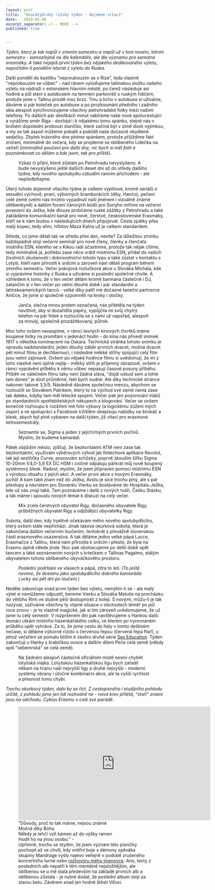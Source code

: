 ```yaml
---
layout: post
title:  "Dvacátýdruhý rižský týden - dojemně-vítací"
date:   2020-02-06
excerpt_separator: <!-- MORE -->
published: true


---
```


<p class="intro"><i><span class="dropcap"></span>Týden, který je tak napůl v zimním semestru a napůl už v tom novém, letním semestru - samozřejmě ne dle kalendáře, ale dle významu pro samotné erasmáky. A také nejspíš první týden bez nějakého dedikovaného výletu, nepočítám-li pondělní návrat  z výletu do Ruska.</i></p>

<!-- MORE --> 

Další pondělí do kastlíku "neproubouzím se v Rize", teda vlastně "neprobouzím se vůbec" - nad ránem vyloďujeme tallinskou složku našeho výletu na nádraží v estonském hlavním městě, po čemž následuje asi hodině a půl stání s autobusem na temném parkovišti s ruským řidičem, protože jsme v Tallinu prostě moc brzo. Tmu a ticho v autobuse si užíváme, dáváme si pár koleček po autobuse a po prozkoumání předního i zadního skla alespoň synchronizujeme všechny petrohradské fotky mezi našimi telefony. Po dalších pár desítkách minut nabíráme naše nové spolucestující a vyrážíme směr Riga - dochází i k nějakému tomu spánku, stejně nás v brzkém dopoledni probouzí sluníčko, které začíná být v zimě dosti výjimkou, a my se tak aspoň můžeme pobalit a poklidit naše dočasně obydlené sedačky. Zbytek krásného dne plníme spánkem, protože přijíždíme fakt zničení, minimálně do večera, kdy se projdeme se oblíbeného Lidečka na večeři (_minimálně poučení pro další dny, víc bych si měl fotit a poznámkovat co dělám a kde jsem, tak pro příště_).

<figure>  
 <img src="{{ site.baseurl }}/assets/img/IMG_4397.jpg" alt="" class="img-center"> 
   <figcaption>Vzkaz či přání, které zůstalo po Petrohradu nevyslyšeno. A bude nevyslyšeno ještě dalších deset dní až do středy dalšího týdne, kdy nového spolubydlu vzbudím ranním příchodem - ale nepředbíhejme.</figcaption>
 </figure>

Úterý tohoto dojemně vítacího týdne je celkem výplňové, kromě seriálů o sexuální výchově, praní, výborných bramborácích (díky, Hančo), pečení celé země (velmi nás mrzelo vypadnutí naší jménem i vizuálně známé oblíbenkyně) a dalším focení čárových kódů pro Sonyho míříme na večerní posezení do Ježka, kde dlouze probíráme ruské zážitky z Petrohradu a také zakládáme komunikační kanál pro nové, čerstvé, československé Erasmáky, kteří se k nám budou v následujících dnech připojovat. Cesta zpátky přes malý kopec, tedy ehm, hřbitov Maza Kalna už je celkem standardem.

Středa, co jsme dělali tak ve středu přes den, nevíte? Za důležitou zmínku každopádně stojí večerní seminář pro nové členy, členky a členčata místního ESN, kterého se s Kikou rádi účastníme, protože tak nějak cítíme, tedy minimálně já, potřebu zase něco vrátit místnímu ESN, přidat do našich životních zkušeností i dobrovolnictví tohoto typu a také zůstat v kontaktu s Lotyši, kteří nám přirostli k srdcím a zároveň nám dělali program během zimního semestru. Večer pokojová rozlučková akce u Slováka Michala, kde si vyprávíme historky z Ruska a užíváme si poslední společné chvíle. A vzhledem k tomu, že v ten večer dělám kromě barmana částečně i DJ, zatančím si v ten večer po velmi dlouhé době i pár standardní a latinskoamerických tanců - velké díky patří mé dočasné taneční partnerce Aničce, že jsme si společně vzpomněli na kroky i otočky. 

<figure>  
 <img src="{{ site.baseurl }}/assets/img/82763234_174772787076779_9145788460584402944_n.jpg" alt="" class="img-center"> 
   <figcaption>Janča, slečna mnou prstem označená, nás přiletěla na týden navštívit, aby si dozařídila papíry, vypůjčila mi svůj chytrý telefon na pár fotek a rozloučila se s námi už napořád, alespoň za minulý, společně prozážitkovaný, půlrok.</figcaption>
 </figure>

Moc toho ovšem nenaspíme, v rámci levných kinových čtvrtků máme koupené lístky na promítání v jedenáct hodin - do kina nás přivedl snímek 1917 s několika nominacemi na Oskara. Technická stránka tohoto snímku je opravdu nadstandardní, jeden dlouhý záběr prvních dvacet, možná dvacet pět minut filmu je dechberoucí, i následné měkké střihy spojující celý film jsou velmi zajímavé. Ovšem po nějaké hodince filmu si uvědomuji, že mi z toho vlastně není úplně nejlíp - měkký střih je příjemný obrazově, ovšem v rámci vyprávění příběhu k němu vůbec nepasují časové posuny příběhu. Příběh ve válečném filmu taky není žádná sláva, "dojdi odsud sem a tohle tam dones" je dost průměrné, řekl bych nudné. Ale díky technické stránce nakonec takové 3,5/5. Následně dáváme společnou menzu, abychom se rozloučili se Slovákem Patrikem, který to na východ své země nemá zase tak daleko, kdyby tam měl letecké spojení. Večer pak jen pozorování vlaků po standardních spotřebitelských nákupech a blogování. Večer se ovšem konečně rozhoupu k rozšíření mé foto výbavy (a logickému zúžení mých úspor) a ve spolupráci s Facebook tržištěm obepisuju nabídky na širokáč a blesk, abych byl plně vybaven na další týden, již vítací pro erasmové letňosemestrály. 

<figure>  
 <img src="{{ site.baseurl }}/assets/img/IMG_0011.jpg" alt="" class="img-center"> 
   <figcaption>Seznamte se, Sigma a jeden z jejích/mých prvních počinů. Myslím, že budeme kamarádi.</figcaption>
 </figure>

Pátek objíždím město, zjišťuji, že bezkontaktní ATM není zase tak bezkontaktní, využívám výběrových výhod jak fintechové aplikace Revolut, tak její sestřičky Curve, posouvám schůzky, poprvé zkouším šířku Sigma 10-20mm f/4,0-5,6 EX DC HSM i cvičně odpaluju párkrát můj nově koupený systémový blesk. Radost, myslím, že jsem připraven pomoci místnímu ESN s výrobou obsahu z jejich akcí. A večer první akce s novými Erasmáky, juchů! A kam také jinam než do Ježka, Avotu je sice trochu plný, ale s pár přestupy a návratem pro Slovenku Vierku se dostáváme do Hospitalu Ježka, kde už nás znají také. Tam poznáváme i další z nových tváří, Češku Stázku, a tak máme i spoustu nových témat k diskuzi na celý večer. 

<figure>  
 <img src="{{ site.baseurl }}/assets/img/IMG_4510.jpg" alt="" class="img-center"> 
   <figcaption>Mix zcela čerstvých obyvatel Rigy, dočasného obyvatele Rigy, průběžných obyvatel Rigy a odjíždějící obyvatelky Rigy.</figcaption>
 </figure>

Sobota, další den, kdy trpělivě očekávám mého nového spolubydlícího, který ovšem stále nepřichází. Jinak taková okurková sobota, která je zakončena dalším večerním loučením, tentokrát s převážně slovenskou částí erasmového osazenstva. A tak děláme jedno velké pápá Lucce, Erasmačce z Tallinu, která nám přirostla k srdcím i přesto, že byla na Erasmu úplně někde jinde. Noc pak obohacujeme po delší době opět tancem a také seznámením nových s krtečkem v Tallinas Pagalms, stálým obyvatelem tohoto oblíbeného obýváčkového prostoru. 

<figure>  
 <img src="{{ site.baseurl }}/assets/img/IMG_4550.jpg" alt="" class="img-center"> 
   <figcaption>Poslední podrbání ve vlasech a pápá, zítra to letí. <i>(To ještě nevíme, že dostanu jako spolubydlícího dobrého kamaráda Lucky asi pět dní po loučení.)</i></figcaption>
 </figure>

Neděle zakončuje snad první týden bez výletu, nemýlím-li se - ale malý výlet si nemůžeme odpustit, bereme Vierku a Slováka Matuše na procházku do většího Rimi ve slušné pěší dostupnosti z kolejí. S novými, můžu-li je tak nazývat, zažíváme všechny ty vtipné situace v obchodech téměř po půl roce znovu - je to vlastně magické, jak si tím zároveň uvědomujeme, že už jsme tu celý semestr. V rozpršeném dni pak navštěvujeme s Hankou další domácí utkání místního házenkářského celku, ve kterém po vyrovnaném průběhu opět vyhrává. Za to, že jsme cestu do haly v tomto deštivém nečase, si děláme výborné rizoto s červenou řepou (červená řepa ftw!), u jehož večeření se pomalu blížím k závěru druhé série [Sex Education](https://www.csfd.cz/film/681071-sexualni-vychova/prehled/). Týden zakončuji u Hanky s krabičkou ovoce a dalším dílem Peče celá země (někdy spíš "sebemrská" se celá země). 

<figure>  
 <img src="{{ site.baseurl }}/assets/img/6D721413-DCCB-4B37-A7FE-7EFB5B8297A1.jpg" alt="" class="img-center"> 
   <figcaption>Na žádném alespoň částečně oficiálním místě nesmí chybět lotyšská vlajka. Lotyšskou házenkářskou ligu bych zařadil někam na hranu naší nejvyšší ligy a druhé nejvyšší - moderní systémy obrany i útočné kombinační akce, ale ta vyšší rychlost a přesnost tomu chybí.</figcaption>
 </figure>

_Trochu okurkový týden, dalo by se říct. Z cestopisného i studijního pohledu určitě, z pohledu jsme jen lidi rozhodně ne - nová krev přilétá, "staří" známí jsou na odchodu. Cyklus Erasmu v celé své parádě._

<figure>
	<iframe width="610" height="360" class="img-center d-block"
	src="https://www.youtube.com/embed/YP56LVHQJL0"
	frameborder="0"></iframe>
	<figcaption>
        "Důvody, proč to tak máme, nejsou známé <br> 
		Možná díky Bohu <br> 
		Někdy je lehčí vzít kámen až do výšky ramen <br> 
		Hodit ho na jinou osobu." - <br> 
       Upřímně, trochu se stydím, že jsem význam této písničky pochopil až ve chvíli, kdy vnitřní boje s démony zpěváka skupiny Mandrage vyšly najevo veřejně v podobě zrušeného koncertního turné nebo <a href="https://www.novinky.cz/kultura/clanek/pepa-bolan-z-mandrage-vita-je-hvezda-uz-jenom-proto-ze-se-ji-nikdy-netouzil-stat-40312428">rozhovoru mého jmenovce</a>. Ano, texty z posledních alb nepatří k těm mentálně nejsložitějším, ale oblíbenou se u mě stala především na základě prvních alb a oblíbenou zůstala - je nutné dodat, že poslední album stojí za starou belu. Závěrem snad jen hodně štěstí Víťovi.  
	</figcaption>
</figure>   

